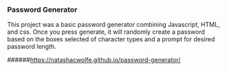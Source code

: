 ### Password Generator 

This project was a basic password generator combining Javascript, HTML, and css. Once you press generate, it will randomly create a password based on the boxes selected of character types and a prompt for desired password length. 

######https://natashacwolfe.github.io/password-generator/
